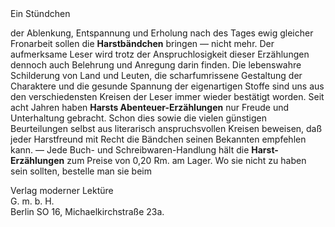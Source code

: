 <div class="title1">Ein Stündchen</div>

der Ablenkung, Entspannung und
Erholung nach des Tages ewig gleicher
Fronarbeit sollen die **Harstbändchen**
bringen — nicht mehr. Der aufmerksame
Leser wird trotz der Anspruchlosigkeit
dieser Erzählungen dennoch auch
Belehrung und Anregung darin finden.
Die lebenswahre Schilderung von Land
und Leuten, die scharfumrissene Gestaltung
der Charaktere und die gesunde
Spannung der eigenartigen Stoffe sind
uns aus den verschiedensten Kreisen der
Leser immer wieder bestätigt worden.
Seit acht Jahren haben **Harsts Abenteuer-Erzählungen**
nur Freude und
Unterhaltung gebracht. Schon dies sowie
die vielen günstigen Beurteilungen selbst
aus literarisch anspruchsvollen Kreisen
beweisen, daß jeder Harstfreund mit
Recht die Bändchen seinen Bekannten
empfehlen kann. — Jede Buch- und
Schreibwaren-Handlung hält die
**Harst-Erzählungen** zum Preise von
0,20 Rm. am Lager. Wo sie nicht zu
haben sein sollten, bestelle man sie beim

<div class="title3 strong">Verlag moderner Lektüre</div>
<div class="title3 strong">G. m. b. H.</div>
<div class="title3">Berlin SO 16, Michaelkirchstraße 23a.</div>

